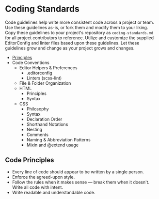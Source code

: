 # Coding Standards
Code guidelines  help write more consistent code across a project or team. 
Use these guidelines as-is, or fork them and modify them to your liking.
Copy these guidelines to your project's repository as `coding-standards.md` for all project contributors to reference. Utilize and customize the supplied EditorConfig and linter files based upon these guidelines.
Let these guidelines grow and change as your project grows and changes.

* [Principles](#principles)
* Code Conventions
  * Editor Helpers & Preferences
    * .editorconfig
    * Linters (scss-lint)
  * File & Folder Organization
  * HTML
    * Principles
    * Syntax
  * CSS
    * Philosophy
    * Syntax
    * Declaration Order
    * Shorthand Notations
    * Nesting
    * Comments
    * Naming & Abbreviation Patterns
    * Mixin and @extend usage
  

<a name="principles"></a>
## Code Principles
* Every line of code should appear to be written by a single person.
* Enforce the agreed-upon style. 
* Follow the rules when it makes sense — break them when it doesn't. Write all code with intent.
* Write readable and understandable code.



